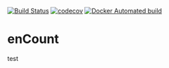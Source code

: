[![Build Status](https://travis-ci.com/tomazc/enCount.svg?token=MxKtDvsXZMsCDvfFpmd6&branch=master)](https://travis-ci.com/tomazc/enCount)
[![codecov](https://codecov.io/gh/tomazc/enCount/branch/master/graph/badge.svg?token=GXeaCo4bb7)](https://codecov.io/gh/tomazc/enCount)
[![Docker Automated build](https://img.shields.io/docker/automated/jrottenberg/ffmpeg.svg)](https://hub.docker.com/r/tomazc/encount/)

# enCount

test
